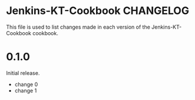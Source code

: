 # Jenkins-KT-Cookbook CHANGELOG

This file is used to list changes made in each version of the Jenkins-KT-Cookbook cookbook.

# 0.1.0

Initial release.

- change 0
- change 1


